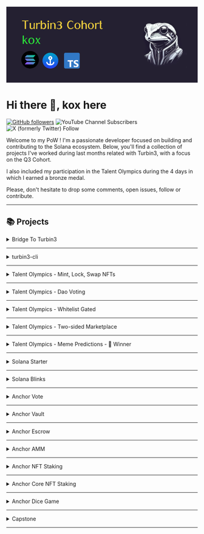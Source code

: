 ![Turbin3-Cohort-PoW](https://github.com/solana-turbin3/Q3T_Sol_kox/blob/e824e102c50ef114c7f901815c50824e0dd61579/turbin3_banner.png?raw=true)


# Hi there 👋, kox here 
[![GitHub followers](https://img.shields.io/github/followers/kox.svg?style=social&label=Follow)](https://github.com/kox?tab=followers)  ![YouTube Channel Subscribers](https://img.shields.io/youtube/channel/subscribers/UCaOQstxSGKT-W1xYa9PuVKQ)
 ![X (formerly Twitter) Follow](https://img.shields.io/twitter/follow/enekoox)
<br/>


Welcome to my PoW ! I'm a passionate developer focused on building and  contributing to the Solana ecosystem. Below, you'll find a collection of projects I've worked during last months related with Turbin3, with a focus on the Q3 Cohort.

I also included my participation in the Talent Olympics during the 4 days in which I earned a bronze medal.

Please, don't hesitate to drop some comments, open issues, follow or contribute.

---
##  📚 Projects


<details>
<summary>Bridge To Turbin3</summary>


[comment]: <> (Describe)
### Introduction

The "Bridge to Turbin3" course was designed to facilitate a starting point for learning how to use Solana and interact with programs

Key Features

* Creation Keypairs
* Airdroping
* Transfer SOL
* Enroll to Turbin3

Technologies Used

* Solana
* Typescript


[comment]: <> (Extend Catistics)

<br />
</details>

---


<details>
<summary>turbin3-cli</summary>

[comment]: <> (Describe)
### Introduction

Quite similar to "Bridge to Turbin3" but using Rust instead.

Key Features

* CLI integration
* Creation Keypairs
* Airdroping
* Transfer SOL
* Enroll to Turbin3

Technologies Used

* Solana
* Rust


[comment]: <> (Extend Catistics)

<br />
</details>

---


<details>
<summary>Talent Olympics - Mint, Lock, Swap NFTs</summary>

<br />

[comment]: <> (Describe)
### Introduction

TBD

[comment]: <> (Extend Catistics)
</details>

---

<details>
<summary>Talent Olympics - Dao Voting</summary>

<br />

[comment]: <> (Describe)
### Introduction

TBD

[comment]: <> (Extend Catistics)
</details>

---

<details>
<summary>Talent Olympics - Whitelist Gated</summary>

<br />

[comment]: <> (Describe)
### Introduction

TBD

[comment]: <> (Extend Catistics)
</details>

---

<details>
<summary>Talent Olympics - Two-sided Marketplace</summary>

<br />

[comment]: <> (Describe)
### Introduction

TBD

[comment]: <> (Extend Catistics)
</details>

---

<details>
<summary>Talent Olympics - Meme Predictions - 🥉 Winner </summary>

<br />

[comment]: <> (Describe)
### Introduction

TBD

[comment]: <> (Extend Catistics)
</details>

---

<details>
<summary>Solana Starter</summary>

<br />

[comment]: <> (Describe)
### Introduction

TBD

[comment]: <> (Extend Catistics)
</details>

---

<details>
<summary>Solana Blinks</summary>

<br />

[comment]: <> (Describe)
### Introduction

TBD

[comment]: <> (Extend Catistics)
</details>

---

<details>
<summary>Anchor Vote</summary>

<br />

https://github.com/kox/turbin3-vote

[comment]: <> (Extend Catistics)
</details>

---

<details>
<summary>Anchor Vault</summary>

<br />

https://github.com/kox/anchor-vault/blob/main/README.md

[comment]: <> (Extend Catistics)
</details>

---

<details>
<summary>Anchor Escrow</summary>

<br />

https://github.com/kox/anchor-escrow/blob/main/README.md

[comment]: <> (Extend Catistics)
</details>

---

<details>
<summary>Anchor AMM</summary>

<br />

[comment]: <> (Describe)
### Introduction

TBD

[comment]: <> (Extend Catistics)
</details>

---

<details>
<summary>Anchor NFT Staking</summary>

<br />

https://github.com/kox/anchor-nft-stake/blob/main/README.md


[comment]: <> (Extend Catistics)
</details>

---

<details>
<summary>Anchor Core NFT Staking</summary>

<br />

https://github.com/kox/anchor-nft-core-stake/blob/main/README.md

[comment]: <> (Extend Catistics)
</details>

---

<details>
<summary>Anchor Dice Game</summary>

<br />

https://github.com/kox/anchor-dice-game/blob/main/README.md

[comment]: <> (Extend Catistics)
</details>

---

<details>
<summary>Capstone</summary>

<br />

[comment]: <> (Describe)
### Introduction

My capstone project aims to create a platform that allows users to deploy customizable vaults on Solana. The platform is designed to start with simple vault structures that can be tailored to meet various needs and strategies.

### Goal

The primary objective is to offer a flexible platform for building and managing vaults, while also providing tools for options, analytics, and strategy development. 

The platform will integrate  Solana Blinks for facilitating the customer acquisition. 

### Technology Stack

* Blockchain: Solana
* Smart Contracts: Anchor
* Customer Acquisition: Solana Blinks
* Frontend: React
* Backend: Fastify

The roadmap is pretty extensive so I hope to keep it simple and see where it takes me.

## User Stories

## A) Solana Program


### **Vault Creation and Management**

1. **Vault Creation**
    
    - As a **vault creator**, I want to create a new tokenize vault, so that I can manage shared assets securely.
    - **Acceptance Criteria:**
        - The vault can be created with a unique identifier.
        - The vault creator is automatically assigned as the initial owner.
    
1. **Shared Funding Setup**
    
    - As a **vault creator**, I want to enable shared funding for my vault, so that multiple users can contribute to the vault.
    - **Acceptance Criteria:**
        - The vault creator can specify the shared funding option during vault creation.
        - Multiple vault users can deposit assets into the vault.
        - The vault tracks individual contributions.
    
1. **kTokens or NFTs for Shared Weight**
    
    - As a **vault creator**, I want to issue kTokens or NFTs to contributors, so that their share in the vault is tracked accurately.
    - **Acceptance Criteria:**
        - Contributors receive kTokens or NFTs proportional to their contribution.
        - The kTokens or NFTs represent the contributor's share and can be transferred.

1. **Whitelist Management**
    
    - As a **vault creator**, I want to manage a whitelist of users, so that only authorized users can interact with the vault.
    - **Acceptance Criteria:**
        - The vault creator can add or remove users from the whitelist.
        - Only whitelisted users can deposit, withdraw, or interact with the vault.
        
1. **Lock Vault Functionality**
    
    - As a **vault creator**, I want to lock the vault, so that no further deposits or withdrawals can be made.
    - **Acceptance Criteria:**
        - The vault creator can lock and unlock the vault.
        - Once locked, no deposits or withdrawals are allowed until it is unlocked.

1. **Contribution Interval of Time **
    
    - As a **vault creator**, I want to be able to set an open and close timestamp to restrict users, so that no further deposits or withdrawals can be made before or after the interval.
    - **Acceptance Criteria:**
        - The vault creator can add an opening and closing timestamp for deposits.
        - Once out of the interval, no deposits are allowed.

### **Basic Vault Usage. Deposits and Withdrawals**

7. **Deposit Assets**
    
    - As a **vault user**, I want to deposit assets into the vault, so that I can contribute to the shared pool.
    - **Acceptance Criteria:**
        - Vault users can deposit supported tokens or NFTs into the vault.
        - Depositors receive kTokens or NFTs representing their contribution.
        
1. **Withdraw Assets**
    
    - As a **vault user**, I want to withdraw my share of assets from the vault, so that I can access my contributed funds.
    - **Acceptance Criteria:**
        - Vault users can withdraw assets proportional to their kTokens or NFTs.
        - The withdrawal amount is correctly calculated based on the user's share.

1. **Partial Withdrawals**
    
    - As a **vault user**, I want to make partial withdrawals from the vault, so that I can access some of my funds while leaving the rest in the vault.
    - **Acceptance Criteria:**
        - Vault users can specify the amount to withdraw.
        - The corresponding kTokens or NFTs are burned or adjusted based on the withdrawal amount.
        
1. **View Deposit and Withdrawal History**
    
    - As a **vault user**, I want to view my deposit and withdrawal history, so that I can track my interactions with the vault.
    - **Acceptance Criteria:**
        - Vault users can view a list of all their deposit and withdrawal transactions.
        - Each transaction includes details such as date, amount, and type of asset.
        - This data should be saved in a off-chain database

1. **Automated Distribution of Returns**
    
    - As a **vault creator**, I want to automate the distribution of returns or profits to users based on their share, so that all contributors are fairly compensated.
    - **Acceptance Criteria:**
	    - The returns or profits should be calculated automatically based on the share represented.
        - Vault users should get updated periodically their portion of returns without manual intervention.

1. **Include the minimum and maximum amount per transfer**
    
    - As a **vault user**, I want to avoid deposits or withdraws smaller or higher than some amounts, so it doesn't impact the vault in a negative way.
    - **Acceptance Criteria:**
        - Vault creators can include a min and max per transfer in the vault configuration.
        - Every deposit or withdraw has to check if exceed the limit.
        - A clear message to the user should be notified.

### **Advanced Vault Features**

13. **Vault Maturity Date**
    
    - As a **vault creator**, I want to set a maturity date for the vault, so that the assets can only be withdrawn after a certain period.
    - **Acceptance Criteria:**
        - The vault creator can set a maturity date during creation.
        - Withdrawals are restricted until the maturity date is reached.
    
1. **Early Withdrawal Penalty**
    
    - As a **vault creator**, I want to implement an early withdrawal penalty, so that users are discouraged from withdrawing before the maturity date.
    - **Acceptance Criteria:**
        - The vault applies a penalty fee to withdrawals made before the maturity date.
        - The penalty fee is configurable by the vault creator.
        
1. **Vault Performance Metrics**
    
    - As a **vault user**, I want to view performance metrics of the vault, so that I can assess the growth and returns on my contribution.
    - **Acceptance Criteria:**
        - Vault users can access metrics such as total assets, return on investment (ROI), and historical performance.
        - The metrics are updated in real-time based on vault activities.
        
1. **Transfer kTokens or NFTs**
    
    - As a **vault user**, I want to transfer my kTokens or NFTs to another user, so that I can transfer my share of the vault.
    - **Acceptance Criteria:**
        - Vault users can transfer their kTokens or NFTs to any other user.
        - The recipient inherits the share of the vault represented by the transferred tokens.
        
1. **Convert kTokens to Underlying Assets**
    
    - As a **vault user**, I want to convert my kTokens back to the underlying assets, so that I can exit the vault.
    - **Acceptance Criteria:**
        - Vault users can redeem their kTokens for the corresponding amount of assets.
        - The vault's total supply is updated accordingly after conversion.
        - The tokens or NFT could be burn or sent to shared vault.
        

### **User Roles and Permissions**

18. **Assign Multiple Vault Administrators**
    
    - As a **vault creator**, I want to assign multiple administrators to the vault, so that they can help manage the vault.
    - **Acceptance Criteria:**
        - The vault creator can assign and revoke administrative roles to other users.
        - Administrators have the same permissions as the vault creator, excluding the ability to delete the vault.
        - A multi-sign mechanism should get implemented for security reasons.
     
1. **Restrict Withdrawals to Whitelisted Addresses**
    
    - As a **vault creator**, I want to restrict withdrawals to specific whitelisted addresses, so that I can control where assets are sent.
    - **Acceptance Criteria:**
        - The vault creator can specify a list of addresses that are allowed to receive withdrawals.
        - Withdrawals can only be made to whitelisted addresses.
        
1. **Lock Vault After a Certain Number of Transactions**
    
    - As a **vault creator**, I want to automatically lock the vault after a certain number of transactions, so that I can limit vault activity.
    - **Acceptance Criteria:**
        - The vault locks automatically after a predefined number of transactions.
        - Further deposits or withdrawals are blocked until the vault is unlocked.
    - 
1. **Transfer Vault Ownership**
    
    - As a **vault creator**, I want to transfer ownership of the vault to another user, so that they can take over the management of the vault.
    - **Acceptance Criteria:**
        - The vault creator can transfer ownership to any other user.
        - The new owner inherits all rights and permissions of the vault creator.
        -
1. **Delete Vault**
    
    - As a **vault creator**, I want to delete a vault, so that I can remove it from the platform if it is no longer needed.
    - **Acceptance Criteria:**
        - The vault creator can delete the vault only if all assets have been withdrawn.
        - Deleting the vault removes all associated data and transactions from the platform.

## B) Platform 

### Administration

1. **Set Platform Fee**

    - As a platform admin user, I want to set a platform fee for all vault transactions, so that the platform can generate revenue.
    - **Acceptance Criteria:**
        - The platform user can define a fee percentage to be applied to all vault transactions.
        - The fee is automatically deducted from each transaction.

1. **Manage Platform Settings**
    - As a platform user, I want to manage basic platform settings, so that I can configure the overall platform behavior.
    - **Acceptance Criteria:**
        - The platform user can configure global settings such as maximum vault creation limits, supported token types, and access permissions.
        - Changes to settings are applied globally and immediately.

1. **View Platform Metrics** 
    - As a platform user, I want to view key metrics such as total vaults created, total platform fees collected, and active users, so that I can monitor the platform's performance.
    - **Acceptance Criteria:**
        - The platform displays real-time metrics, including the number of vaults, total transactions, and fees collected.
        - Metrics can be filtered by date and user activity.

### Vault Creation

4. **Create a Vault**
    - As a vault creator user, I want to create a new vault on the platform, so that I can manage shared assets.
    - **Acceptance Criteria:**
        - The vault creator can create a vault with basic options like vault name and initial deposit.
        - The vault is created successfully and listed under the vault creator's account.

1. **Set Vault Parameters**
    - As a vault creator user, I want to set vault parameters like whitelisted users and shared funding options, so that I can control who interacts with the vault.
    - **Acceptance Criteria:**
        - The vault creator can whitelist specific users and enable or disable shared funding.
        - Parameters can be modified at any time with immediate effect.

1. **View Vault Details**
        As a vault creator user, I want to view detailed information about my vault, so that I can monitor its status and activity.
        Acceptance Criteria:
            The vault creator can access a dashboard showing vault balances, user contributions, and transaction history.
            All information is presented in a clean and organized manner.

1. **Delete Vault**
        As a vault creator user, I want to delete a vault if it is no longer needed, so that I can manage my vaults efficiently.
    - **Acceptance Criteria:**
            The vault creator can delete a vault, but only if all assets have been withdrawn.
            Deleting the vault removes it from the platform, along with its data.

### Vault User 

8. **Deposit into Vault**
    - As a vault user, I want to deposit tokens into a vault, so that I can contribute to shared assets.
    - **Acceptance Criteria:**
        - The vault user can deposit supported tokens into any vault they have access to.
        - Deposits are tracked and reflected in the user's share of the vault.

1. **Withdraw from Vault**
    - As a vault user, I want to withdraw tokens from a vault, so that I can access my share of the assets.
    - **Acceptance Criteria:**
        -  The vault user can withdraw tokens proportional to their contribution.
        -  The user's vault balance is updated after the withdrawal.

1. **View Vault Participation**
    - As a vault user, I want to view my participation in various vaults, so that I can track my contributions and returns.
    - **Acceptance Criteria:**
        - The vault user can see a list of vaults they are involved in, along with their contributions and current balances.
        - The information is updated in real-time and presented clearly.

1. **Transfer kTokens or NFTs**
    - As a vault user, I want to transfer my kTokens or NFTs to another user, so that I can transfer my vault share.
    - **Acceptance Criteria:**
        - The vault user can transfer kTokens or NFTs representing their share to any other user.
        - The recipient inherits the vault share associated with the transferred tokens.

1. **Redeem kTokens for Assets**
    - As a vault user, I want to redeem my kTokens for the underlying assets in the vault, so that I can exit the vault.
    - **Acceptance Criteria:**
        - The vault user can redeem their kTokens for an equivalent amount of the vault's assets.
        - The vault's total supply is updated after redemption.

1. **View Transaction History**
    - As a vault user, I want to view my transaction history within a vault, so that I can keep track of my deposits and withdrawals.
    - **Acceptance Criteria:**
        - The vault user can access a detailed transaction history, including dates, amounts, and types of transactions.
        - The history is filterable by date and transaction type.





[comment]: <> (Extend Catistics)
</details>

---
